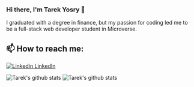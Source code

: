 ### Hi there, I'm Tarek Yosry 👋

I graduated with a degree in finance, but my passion for coding led me to be a full-stack web developer student in Microverse.

## 📫 How to reach me: 
[![Linkedin](https://i.stack.imgur.com/gVE0j.png) LinkedIn](https://www.linkedin.com/in/tarek-yosry/)

![Tarek's github stats](https://github-readme-stats.vercel.app/api?username=tarek102&show_icons=true&theme=dark)
![Tarek's github stats](https://github-readme-stats.vercel.app/api/top-langs/?username=tarek102&theme=dark&layout=compact)




















